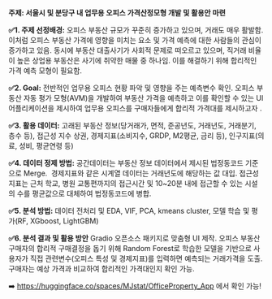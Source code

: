**주제: 서울시 및 분당구 내 업무용 오피스 가격산정모형 개발 및 활용안 마련**



**:white_check_mark:1. 주제 선정배경:**
오피스 부동산 규모가 꾸준히 증가하고 있으며, 거래도 매우 활발함. 
이처럼 오피스 부동산 가격에 영향을 미치는 요소 및 가격 예측에 대한 사람들의 관심이 증가하고 있음. 
동시에 부동산 대출사기가 사회적 문제로 떠오르고 있으며, 직거래 비율이 높은 상업용 부동산은 사기에 취약한 매물 중 하나임. 
이를 해결하기 위해 합리적인 가격 예측 모형이 필요함.




**:white_check_mark:2. Goal:**
전반적인 업무용 오피스 현황 파악 및 영향을 주는 예측변수 확인. 
오피스 부동산 자동 평가 모형(AVM)을 개발하여 부동산 가격을 예측하고 이를 확인할 수 있는 UI 어플리케이션을 제시하여 업무용 오피스를 구매자들에게 합리적 가격대를 제시하고자 .




**:white_check_mark:3. 활용 데이터:**
고래된 부동산 정보(당거래가, 면적, 준공년도, 거래년도, 거래분기, 층수 등), 접근성 지수
상권, 경제지표(소비지수, GRDP, M2평균, 금리 등), 인구지표(의료, 성비, 평균연령 등)




**:white_check_mark:4. 데이터 정제 방법:**
공간데이터는 부동산 정보 데이터에서 제시된 법정동코드 기준으로 Merge. 
경제지표와 같은 시계열 데이터는 거래년도에 해당하는 값 대입.
접근성 지표는 근처 학교, 병원 교통편까지의 접근시간 및 10~20분 내에 접근할 수 있는 시설의 수를 평균값으로 대체하여 법정동코드에 병합.




**:white_check_mark:5. 분석 방법:**
데이터 전처리 및 EDA, VIF, PCA, kmeans cluster, 모델 학습 및 평가(RF, XGboost, LightGBM)



**:white_check_mark:6. 분석 결과 및 활용 방안**
Gradio 오픈소스 패키지로 맞춤형 UI 제작. 
오피스 부동산 구매자의 합리적 구매결정을 돕기 위해 Random Forest로 학습한 모델을 기반으로 사용자가 직접 관련변수(오피스 특성 및 경제지표)를 입력하면 예측되는 거래가격을 도출. 구매자는 예상 가격과 비교하여 합리적인 가격대인지 확인 가능.

:arrow_right: https://huggingface.co/spaces/MJstat/OfficeProperty_App 에서 확인 가능!
